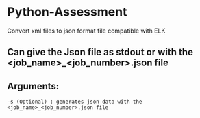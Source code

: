 # Python-Assessment
Convert xml files to json format file compatible with ELK

## Can give the Json file as stdout or with the <job_name>_<job_number>.json file
## Arguments:
    -s (Optional) : generates json data with the <job_name>_<job_number>.json file
